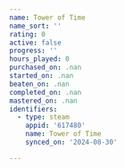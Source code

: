 ```yaml
---
name: Tower of Time
name_sort: ''
rating: 0
active: false
progress: ''
hours_played: 0
purchased_on: .nan
started_on: .nan
beaten_on: .nan
completed_on: .nan
mastered_on: .nan
identifiers:
  - type: steam
    appid: '617480'
    name: Tower of Time
    synced_on: '2024-08-30'

---
```

